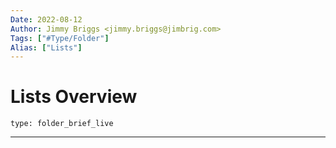```yaml
---
Date: 2022-08-12
Author: Jimmy Briggs <jimmy.briggs@jimbrig.com>
Tags: ["#Type/Folder"]
Alias: ["Lists"]
---
```


# Lists Overview

 
```ccard
type: folder_brief_live
```
 

***
